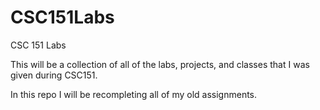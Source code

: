 # CSC151Labs

CSC 151 Labs

This will be a collection of all of the labs, projects, and classes that I was given during CSC151. 

In this repo I will be recompleting all of my old assignments. 
